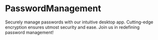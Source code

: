 # PasswordManagement
Securely manage passwords with our intuitive desktop app. Cutting-edge encryption ensures utmost security and ease. Join us in redefining password management!
